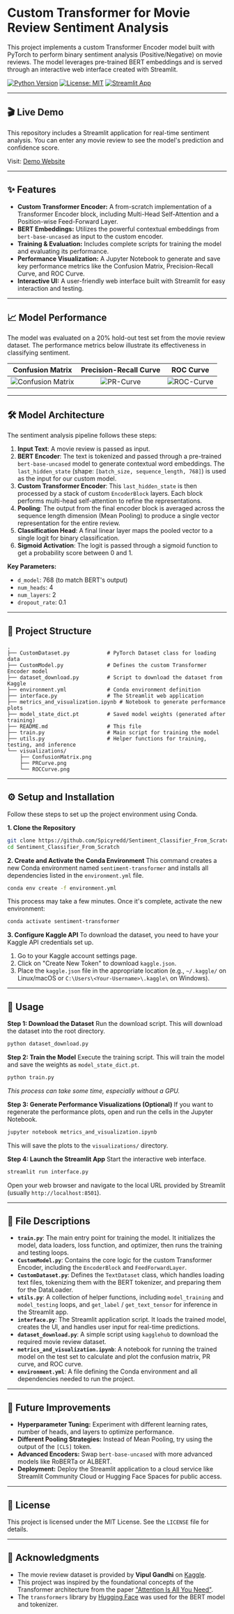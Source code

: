 # Custom Transformer for Movie Review Sentiment Analysis

This project implements a custom Transformer Encoder model built with PyTorch to perform binary sentiment analysis (Positive/Negative) on movie reviews. The model leverages pre-trained BERT embeddings and is served through an interactive web interface created with Streamlit.

[![Python Version](https://img.shields.io/badge/python-3.9+-blue.svg)](https://www.python.org/downloads/)
[![License: MIT](https://img.shields.io/badge/License-MIT-yellow.svg)](https://opensource.org/licenses/MIT)
[![Streamlit App](https://static.streamlit.io/badges/streamlit_badge_black_white.svg)](https://your-streamlit-app-url.com) <!-- Replace with your deployment URL -->

---

## 🎬 Live Demo

This repository includes a Streamlit application for real-time sentiment analysis. You can enter any movie review to see the model's prediction and confidence score.

Visit: [Demo Website](https://sentimentanalysisformoviewreview.streamlit.app)

---

## ✨ Features

- **Custom Transformer Encoder:** A from-scratch implementation of a Transformer Encoder block, including Multi-Head Self-Attention and a Position-wise Feed-Forward Layer.
- **BERT Embeddings:** Utilizes the powerful contextual embeddings from `bert-base-uncased` as input to the custom encoder.
- **Training & Evaluation:** Includes complete scripts for training the model and evaluating its performance.
- **Performance Visualization:** A Jupyter Notebook to generate and save key performance metrics like the Confusion Matrix, Precision-Recall Curve, and ROC Curve.
- **Interactive UI:** A user-friendly web interface built with Streamlit for easy interaction and testing.

---

## 📈 Model Performance

The model was evaluated on a 20% hold-out test set from the movie review dataset. The performance metrics below illustrate its effectiveness in classifying sentiment.

| Confusion Matrix | Precision-Recall Curve | ROC Curve |
| :---: | :---: | :---: |
| ![Confusion Matrix](visualizations/ConfusionMatrix.png) | ![PR-Curve](visualizations/PRCurve.png) | ![ROC-Curve](visualizations/ROCCurve.png) |

---

## 🛠️ Model Architecture

The sentiment analysis pipeline follows these steps:

1.  **Input Text**: A movie review is passed as input.
2.  **BERT Encoder**: The text is tokenized and passed through a pre-trained `bert-base-uncased` model to generate contextual word embeddings. The `last_hidden_state` (shape: `[batch_size, sequence_length, 768]`) is used as the input for our custom model.
3.  **Custom Transformer Encoder**: This `last_hidden_state` is then processed by a stack of custom `EncoderBlock` layers. Each block performs multi-head self-attention to refine the representations.
4.  **Pooling**: The output from the final encoder block is averaged across the sequence length dimension (Mean Pooling) to produce a single vector representation for the entire review.
5.  **Classification Head**: A final linear layer maps the pooled vector to a single logit for binary classification.
6.  **Sigmoid Activation**: The logit is passed through a sigmoid function to get a probability score between 0 and 1.

**Key Parameters:**
- `d_model`: 768 (to match BERT's output)
- `num_heads`: 4
- `num_layers`: 2
- `dropout_rate`: 0.1

---

## 📂 Project Structure

```
.
├── CustomDataset.py            # PyTorch Dataset class for loading data
├── CustomModel.py              # Defines the custom Transformer Encoder model
├── dataset_download.py         # Script to download the dataset from Kaggle
├── environment.yml             # Conda environment definition
├── interface.py                # The Streamlit web application
├── metrics_and_visualization.ipynb # Notebook to generate performance plots
├── model_state_dict.pt         # Saved model weights (generated after training)
├── README.md                   # This file
├── train.py                    # Main script for training the model
├── utils.py                    # Helper functions for training, testing, and inference
└── visualizations/
    ├── ConfusionMatrix.png     
    ├── PRCurve.png             
    └── ROCCurve.png            
```

---

## ⚙️ Setup and Installation

Follow these steps to set up the project environment using Conda.

**1. Clone the Repository**
```bash
git clone https://github.com/Spicyredd/Sentiment_Classifier_From_Scratch
cd Sentiment_Classifier_From_Scratch
```

**2. Create and Activate the Conda Environment**
This command creates a new Conda environment named `sentiment-transformer` and installs all dependencies listed in the `environment.yml` file.

```bash
conda env create -f environment.yml
```
This process may take a few minutes. Once it's complete, activate the new environment:
```bash
conda activate sentiment-transformer
```

**3. Configure Kaggle API**
To download the dataset, you need to have your Kaggle API credentials set up.
1.  Go to your Kaggle account settings page.
2.  Click on "Create New Token" to download `kaggle.json`.
3.  Place the `kaggle.json` file in the appropriate location (e.g., `~/.kaggle/` on Linux/macOS or `C:\Users\<Your-Username>\.kaggle\` on Windows).

---

## 🚀 Usage

**Step 1: Download the Dataset**
Run the download script. This will download the dataset into the root directory.
```bash
python dataset_download.py
```

**Step 2: Train the Model**
Execute the training script. This will train the model and save the weights as `model_state_dict.pt`.
```bash
python train.py
```
*This process can take some time, especially without a GPU.*

**Step 3: Generate Performance Visualizations (Optional)**
If you want to regenerate the performance plots, open and run the cells in the Jupyter Notebook.
```bash
jupyter notebook metrics_and_visualization.ipynb
```
This will save the plots to the `visualizations/` directory.

**Step 4: Launch the Streamlit App**
Start the interactive web interface.
```bash
streamlit run interface.py
```
Open your web browser and navigate to the local URL provided by Streamlit (usually `http://localhost:8501`).

---

## 📄 File Descriptions

- **`train.py`**: The main entry point for training the model. It initializes the model, data loaders, loss function, and optimizer, then runs the training and testing loops.
- **`CustomModel.py`**: Contains the core logic for the custom Transformer Encoder, including the `EncoderBlock` and `FeedForwardLayer`.
- **`CustomDataset.py`**: Defines the `TextDataset` class, which handles loading text files, tokenizing them with the BERT tokenizer, and preparing them for the DataLoader.
- **`utils.py`**: A collection of helper functions, including `model_training` and `model_testing` loops, and `get_label` / `get_text_tensor` for inference in the Streamlit app.
- **`interface.py`**: The Streamlit application script. It loads the trained model, creates the UI, and handles user input for real-time predictions.
- **`dataset_download.py`**: A simple script using `kagglehub` to download the required movie review dataset.
- **`metrics_and_visualization.ipynb`**: A notebook for running the trained model on the test set to calculate and plot the confusion matrix, PR curve, and ROC curve.
- **`environment.yml`**: A file defining the Conda environment and all dependencies needed to run the project.

---

## 🔮 Future Improvements

- **Hyperparameter Tuning:** Experiment with different learning rates, number of heads, and layers to optimize performance.
- **Different Pooling Strategies:** Instead of Mean Pooling, try using the output of the `[CLS]` token.
- **Advanced Encoders:** Swap `bert-base-uncased` with more advanced models like RoBERTa or ALBERT.
- **Deployment:** Deploy the Streamlit application to a cloud service like Streamlit Community Cloud or Hugging Face Spaces for public access.

---

## 📜 License

This project is licensed under the MIT License. See the `LICENSE` file for details.

---

## 🙏 Acknowledgments

- The movie review dataset is provided by **Vipul Gandhi** on [Kaggle](https://www.kaggle.com/datasets/vipulgandhi/movie-review-dataset).
- This project was inspired by the foundational concepts of the Transformer architecture from the paper ["Attention Is All You Need"](https://arxiv.org/abs/1706.03762).
- The `transformers` library by [Hugging Face](https://huggingface.co/) was used for the BERT model and tokenizer.
